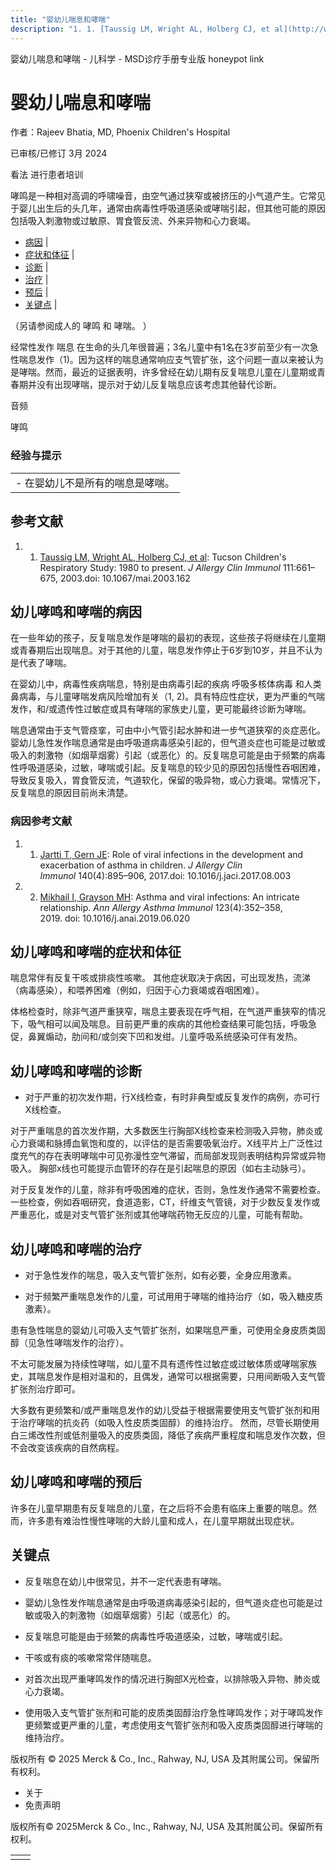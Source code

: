 ```yaml
---
title: "婴幼儿喘息和哮喘"
description: "1. 1. [Taussig LM, Wright AL, Holberg CJ, et al](http://www.ncbi.nlm.nih.gov/pubmed/12704342): Tucson Children's Respiratory Study: 1980 to present. _J Allergy Clin Immunol_ 111:661–675, 2003.doi: 10.1067/mai.2003.162"
---
```


﻿婴幼儿喘息和哮喘 \- 儿科学 \- MSD诊疗手册专业版 honeypot link

# 婴幼儿喘息和哮喘

作者：Rajeev Bhatia, MD, Phoenix Children's Hospital

已审核/已修订 3月 2024

看法 进行患者培训

哮鸣是一种相对高调的呼啸噪音，由空气通过狭窄或被挤压的小气道产生。它常见于婴儿出生后的头几年，通常由病毒性呼吸道感染或哮喘引起，但其他可能的原因包括吸入刺激物或过敏原、胃食管反流、外来异物和心力衰竭。

- [病因](#病因_v9008490_zh) \|
- [症状和体征](#症状和体征_v9008494_zh) \|
- [诊断](#诊断_v9008498_zh) \|
- [治疗](#治疗_v9008508_zh) \|
- [预后](#预后_v9008505_zh) \|
- [关键点](#关键点_v88390219_zh) \|

（另请参阅成人的 哮鸣 和 哮喘。 ）

经常性发作 喘息 在生命的头几年很普遍；3名儿童中有1名在3岁前至少有一次急性喘息发作（1)。因为这样的喘息通常响应支气管扩张，这个问题一直以来被认为是哮喘。然而，最近的证据表明，许多曾经在幼儿期有反复喘息儿童在儿童期或青春期并没有出现哮喘，提示对于幼儿反复喘息应该考虑其他替代诊断。

音频

哮鸣



### 经验与提示

|     |
| --- |
| - 在婴幼儿不是所有的喘息是哮喘。 |

## 参考文献

1. 1. [Taussig LM, Wright AL, Holberg CJ, et al](http://www.ncbi.nlm.nih.gov/pubmed/12704342): Tucson Children's Respiratory Study: 1980 to present. _J Allergy Clin Immunol_ 111:661–675, 2003.doi: 10.1067/mai.2003.162


## 幼儿哮鸣和哮喘的病因

在一些年幼的孩子，反复喘息发作是哮喘的最初的表现，这些孩子将继续在儿童期或青春期后出现喘息。对于其他的儿童，喘息发作停止于6岁到10岁，并且不认为是代表了哮喘。

在婴幼儿中，病毒性疾病喘息，特别是由病毒引起的疾病 呼吸多核体病毒 和人类 鼻病毒，与儿童哮喘发病风险增加有关（1, 2)。具有特应性症状，更为严重的气喘发作，和/或遗传性过敏症或具有哮喘的家族史儿童，更可能最终诊断为哮喘。

喘息通常由于支气管痉挛，可由中小气管引起水肿和进一步气道狭窄的炎症恶化。 婴幼儿急性发作喘息通常是由呼吸道病毒感染引起的，但气道炎症也可能是过敏或吸入的刺激物（如烟草烟雾）引起（或恶化）的。反复喘息可能是由于频繁的病毒性呼吸道感染，过敏，哮喘或引起。反复喘息的较少见的原因包括慢性吞咽困难，导致反复吸入，胃食管反流，气道软化，保留的吸异物，或心力衰竭。常情况下，反复喘息的原因目前尚未清楚。

### 病因参考文献

1. 1. [Jartti T, Gern JE](https://www.ncbi.nlm.nih.gov/pmc/articles/PMC7172811/): Role of viral infections in the development and exacerbation of asthma in children. _J Allergy Clin Immunol_ 140(4):895–906, 2017.doi: 10.1016/j.jaci.2017.08.003

2. 2. [Mikhail I, Grayson MH](https://www.ncbi.nlm.nih.gov/pmc/articles/PMC7111180/): Asthma and viral infections: An intricate relationship. _Ann Allergy Asthma Immunol_ 123(4):352–358, 2019. doi: 10.1016/j.anai.2019.06.020


## 幼儿哮鸣和哮喘的症状和体征

喘息常伴有反复干咳或排痰性咳嗽。 其他症状取决于病因，可出现发热，流涕（病毒感染），和喂养困难（例如，归因于心力衰竭或吞咽困难）。

体格检查时，除非气道严重狭窄，喘息主要表现在呼气相，在气道严重狭窄的情况下，吸气相可以闻及喘息。目前更严重的疾病的其他检查结果可能包括，呼吸急促，鼻翼煽动，肋间和/或剑突下凹和发绀。儿童呼吸系统感染可伴有发热。

## 幼儿哮鸣和哮喘的诊断

- 对于严重的初次发作期，行X线检查，有时非典型或反复发作的病例，亦可行X线检查。


对于严重喘息的首次发作期，大多数医生行胸部X线检查来检测吸入异物，肺炎或心力衰竭和脉搏血氧饱和度的，以评估的是否需要吸氧治疗。X线平片上广泛性过度充气的存在表明哮喘中可见弥漫性空气滞留，而局部发现则表明结构异常或异物吸入。 胸部x线也可能提示血管环的存在是引起喘息的原因（如右主动脉弓）。

对于反复发作的儿童，除非有呼吸困难的症状，否则，急性发作通常不需要检查。一些检查，例如吞咽研究，食道造影，CT，纤维支气管镜，对于少数反复发作或严重恶化，或是对支气管扩张剂或其他哮喘药物无反应的儿童，可能有帮助。

## 幼儿哮鸣和哮喘的治疗

- 对于急性发作的喘息，吸入支气管扩张剂，如有必要，全身应用激素。

- 对于频繁严重喘息发作的儿童，可试用用于哮喘的维持治疗（如，吸入糖皮质激素）。


患有急性喘息的婴幼儿可吸入支气管扩张剂，如果喘息严重，可使用全身皮质类固醇（见急性哮喘发作的治疗）。

不太可能发展为持续性哮喘，如儿童不具有遗传性过敏症或过敏体质或哮喘家族史，其喘息发作是相对温和的，且偶发，通常可以根据需要，只用间断吸入支气管扩张剂治疗即可。

大多数有更频繁和/或严重喘息发作的幼儿受益于根据需要使用支气管扩张剂和用于治疗哮喘的抗炎药（如吸入性皮质类固醇）的维持治疗。 然而，尽管长期使用白三烯改性剂或低剂量吸入的皮质类固，降低了疾病严重程度和喘息发作次数，但不会改变该疾病的自然病程。

## 幼儿哮鸣和哮喘的预后

许多在儿童早期患有反复喘息的儿童，在之后将不会患有临床上重要的喘息。然而，许多患有难治性慢性哮喘的大龄儿童和成人，在儿童早期就出现症状。

## 关键点

- 反复喘息在幼儿中很常见，并不一定代表患有哮喘。

- 婴幼儿急性发作喘息通常是由呼吸道病毒感染引起的，但气道炎症也可能是过敏或吸入的刺激物（如烟草烟雾）引起（或恶化）的。

- 反复喘息可能是由于频繁的病毒性呼吸道感染，过敏，哮喘或引起。

- 干咳或有痰的咳嗽常常伴随喘息。

- 对首次出现严重哮鸣发作的情况进行胸部X光检查，以排除吸入异物、肺炎或心力衰竭。

- 使用吸入支气管扩张剂和可能的皮质类固醇治疗急性哮鸣发作；对于哮鸣发作更频繁或更严重的儿童，考虑使用支气管扩张剂和吸入皮质类固醇进行哮喘的维持治疗。




版权所有 © 2025
Merck & Co., Inc., Rahway, NJ, USA 及其附属公司。保留所有权利。

- 关于
- 免责声明

版权所有© 2025Merck & Co., Inc., Rahway, NJ, USA 及其附属公司。保留所有权利。

|     |     |
| --- | --- |
|  |  |